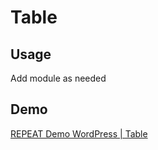 # Table
## Usage
Add module as needed

## Demo
[REPEAT Demo WordPress | Table](https://test-repeat-wordpress.pantheonsite.io/table)
